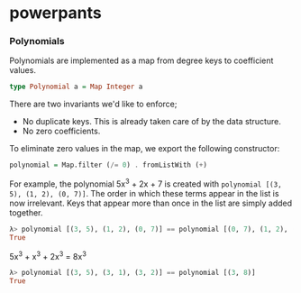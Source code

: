 # powerpants

### Polynomials

Polynomials are implemented as a map from degree keys to coefficient values.

```haskell
type Polynomial a = Map Integer a
```

There are two invariants we'd like to enforce;

- No duplicate keys. This is already taken care of by the data structure.
- No zero coefficients.

To eliminate zero values in the map, we export the following constructor:

```haskell
polynomial = Map.filter (/= 0) . fromListWith (+)
```

For example, the polynomial 5x<sup>3</sup> + 2x + 7 is created with `polynomial [(3, 5), (1, 2), (0, 7)]`. The order in which these terms appear in the list is now irrelevant. Keys that appear more than once in the list are simply added together. 

```haskell
λ> polynomial [(3, 5), (1, 2), (0, 7)] == polynomial [(0, 7), (1, 2), (2, 0), (3, 5)]
True
```

5x<sup>3</sup> + x<sup>3</sup> + 2x<sup>3</sup> = 8x<sup>3</sup>

```haskell
λ> polynomial [(3, 5), (3, 1), (3, 2)] == polynomial [(3, 8)]
True
```

<!--

A polynomial (in one variable) is represented by a list of monomials, in which each term is given as a degree-coefficient pair.

```haskell
newtype Polynomial a = Px [(Integer, a)] 
  deriving (Show, Eq, Ord)
```
For example, the polynomial 5x<sup>3</sup> + 2x + 7 is implemented in list form as:

```haskell
polynomial [(3, 5), (1, 2), (0, 7)]
```

```haskell
λ> polynomial [(3, 5), (1, 2), (0, 7)] == polynomial [(0, 7), (1, 2), (2, 0), (3, 5)]
True
```



### Polynomials

A polynomial (in one variable) is represented by a list of monomials, in which each term is given as a degree-coefficient pair.

```haskell
type Polynomial a = [(Integer, a)]
```

For example, the polynomial <i> 5x<sup>3</sup> + 2x + 7 </i> is implemented in list form as:

```haskell
[(3, 5), (1, 2), (0, 7)]
```

It is convenient to work with these lists in sorted order, with the leading term first.

```haskell
pxsorted = sortBy (flip compare `on` fst)
```

We can implement some basic building blocks.

```haskell
px1x = [(1, 1)]            
pxconst n = [(0, n)]    -- A constant is a zero-degree monomial.
```

The zero polynomial is represented by the empty list.  

```haskell
pxzero = []
```

This is consistent with the idea that the degree of a polynomial is equal to the degree of its highest order monomial. In our implementation, this is the first element's first component in the sorted list of terms. Since the empty list doesn't have any terms, its degree is undefined. 

```haskell
pxdeg [] = -1
pxdeg terms = fst (head (pxsorted terms))
```

The additive inverse of a polynomial is constructed by negating the second component of each element in the list.

```
pxneg = fmap (fmap negate)
```

### Expressions in one variable

### Symbolic algebra

### Simplifying expressions

##### Flattening nested nodes

A multiplication or addition node that appears inside a node of the same type can safely be merged with its parent, since these operators satisfy the associative law. For example, the identity <i> a + b + (c + d + e) = a + b + c + d + e </i> is captured by to the following node tree simplification step:

```
   (+)                    (+)
    |                      |
[ a b (+) ]   ===>   [ a b c d e ]
       | 
   [ c d e ]
```

Flattening can be performed recursively.

```
   (+)                      (+)
    |                        |
[ a b (+) ]   ===>   [ a b c d e f g ]
       | 
  [ c (+) g ]
       |
   [ d e f ]
```

```haskell
flat :: Op -> [Expr a] -> [Expr a]
flat op = rec where
    rec [] = []
    rec (expr:exprs) = 
        case expr of
          (Op op' xs) | op == op' -> rec exprs ++ rec xs
          _ -> expr : rec exprs
```

##### Identities

```
   (+)
    |   ===>   0
   [ ]
```

```
   (×)
    |   ===>   1
   [ ]
```

```
   (+)
    |   ===>   a
  [ a ]
```

```
   (×)
    |   ===>   a
  [ a ]
```

##### Misc.

```
     (+)              (+)
      |      ===>      |
  [ a 0 b ]         [ a b ]
```

```
     (×)              (×)
      |      ===>      |
  [ a 1 b ]         [ a b ]
```

##### Zero product

```
     (×)         
      |      ===>   0
  [ a 0 b ]     
```

-->

